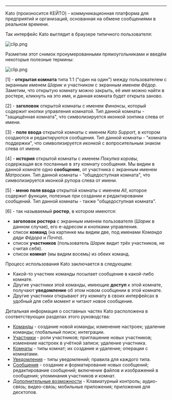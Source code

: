 ***

Kato (произносится КЕЙТО) - коммуникационная платформа для предприятий и организаций, основанная на обмене сообщениями в реальном времени.

Так интерфейс Kato выглядит в браузере типичного пользователя:

![clip.png](https://in.kato.im/ab6a313ec33144ac74360653e8e76ec85d3af3992aff383e4d387ad889e40252/clip.png)

Разметим этот снимок пронумерованными прямоугольниками и введём некоторые полезные термины:

![clip.png](https://in.kato.im/c33540e39e92ca2f447081e133c04756cf54eb8a1c5463d75d22680d586735a7/clip.png)

[1] - **открытая комната** типа 1:1 ("один на один") между пользователем с экранным именем _Шарик_ и участником с экранным именем _Фёдор_. Заметим, что открытую комнату можно закрыть, её имя можно найти в ростере, кликнуть на это имя, и данная комната будет открыта заново.  

[2] - **заголовок** открытой комнаты с именем _Финансы_, который содержит кнопки управления комнатой. Тип данной комнаты - "защищённая комната", что символизируется иконкой зонтика слева от имени. 

[3] - **поле ввода** открытой комнаты с именем _Kato Support_, в котором создаются и редактируются сообщения. Тип данной комнаты - "комната поддержки", что символизируется иконкой с вопросительным знаком слева от имени.

[4] - **история** открытой комнаты с именем _Покупка коровы_, содержащая все посланные в эту комнату сообщения. Мы видим в данной комнате одно **сообщение**, от участника с экранным именем _Матроскин_. Тип данной комнаты - "общедоступная комната", что символизируется иконкой рупора слева от имени.

[5] - **меню поля ввода** открытой комнаты с именем _All_, которое содержит функции, полезные при создании и редактировании сообщений. Тип данной комнаты - также "общедоступная комната".

[6] - так называемый **ростер**, в котором имеются:

  - **заголовок ростера** с экранным именем пользователя (_Шарик_ в данном случае), его е-адресом и кнопками управления.  
  - список **команд** (на картинке мы видим две, под именами _Команда дяди Фёдора_ и _Почта_).
  - список **участников** (пользователь _Шарик_ видит трёх участников, не считая себя).
  - список **комнат** (мы видим восемь) из обеих команд.

Процесс использования Kato заключается в следующем:

  - Какой-то участник команды посылает сообщение в какой-либо комнате.
  - Другие участники этой команды, имеющие **доступ** к этой комнате, получают **уведомление** об этом новом сообщении в этой комнате.
  - Другие участники открывают эту комнату в своих интерфейсах в удобный для себя момент и читают новое сообщение.

Детальная информация о составных частях Kato расположена в соответствующих разделах этого руководства:

  - [Команды](/articles/ru/teams) - создание новой команды; изменение настроек; удаление команды; глобальный поиск; интеграции.
  - [Участники](/articles/ru/members) - роли участников; приглашение новых участников; изменение настроек в учётной записи; удаление участника.   
  - [Комнаты](/articles/ru/rooms) - типы комнат; их создание и удаление; операции с комнатами.
  - [Уведомления](/articles/ru/notifications) - типы уведомлений; правила для каждого типа.
  - [Сообщения](/articles/ru/messages) - создание и форматирование новых сообщений; редактирование сообщений; включение файлов и изображений в сообщения; упоминания участников и комнат.
  - [Дополнительные возможности](/articles/ru/extra) - Клавиатурный контроль; аудио-связь; видео-связь; мобильные приложения; приложения для десктопов.
